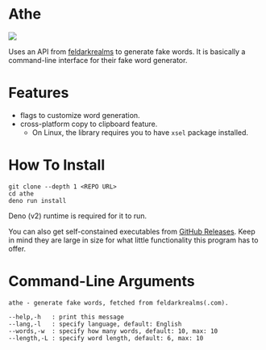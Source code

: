 # Athe

![](https://files.catbox.moe/rrnbsy.png)

Uses an API from [feldarkrealms](https://feldarkrealms.com) to generate fake
words. It is basically a command-line interface for their fake word generator.

# Features

- flags to customize word generation.
- cross-platform copy to clipboard feature.
  - On Linux, the library requires you to have `xsel` package installed.

# How To Install

```
git clone --depth 1 <REPO URL>
cd athe
deno run install
```

Deno (v2) runtime is required for it to run.

You can also get self-constained executables from
[GitHub Releases](https://github.com/eeriemyxi/athe/releases). Keep in mind they
are large in size for what little functionality this program has to offer.

# Command-Line Arguments

```
athe - generate fake words, fetched from feldarkrealms(.com).

--help,-h   : print this message
--lang,-l   : specify language, default: English
--words,-w  : specify how many words, default: 10, max: 10
--length,-L : specify word length, default: 6, max: 10
```
